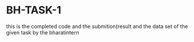 # BH-TASK-1

this is the completed code and the submition(result and the data set of the given task by the bharatintern 
